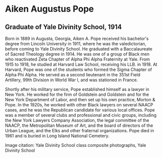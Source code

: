 # Aiken Augustus Pope
## Graduate of Yale Divinity School, 1914
Born in 1889 in Augusta, Georgia, Aiken A. Pope received his bachelor's degree from Lincoln University in 1911, where he was the valedictorian, before coming to Yale Divinity School. He graduated with a Baccalaureate of Sacred Theology degree in 1914. He was one of a group of Black men who reactivated Zeta Chapter of Alpha Phi Alpha Fraternity at Yale. From 1915 to 1918, he studied at Harvard Law School, receiving his LLB. in 1918. At Harvard, Pope was one of the students who formed the Sigma Chapter of Alpha Phi Alpha. He served as a second lieutenant in the 351st Field Artillery, 99th Division in World War I, and was stationed in France. 

Shortly after his military service, Pope established himself as a lawyer in New York. He worked for the firm of Goldstein and Goldstein and for the New York Department of Labor, and then set up his own practice, Morton & Pope. In the 1920s, he worked with other Black lawyers on several NAACP cases, and he was the Republican candidate for various local offices. Pope was a member of several clubs and professional and civic groups, including the New York Lawyers Company Association, the legal committee of the NAACP, the Metropolitan Museum of Art, and the board of directors of the Urban League, and the Elks and other fraternal organizations. Pope died in 1961 and is buried in Long Island National Cemetery.

Image citation: Yale Divinity School class composite photographs, Yale Divinity School
